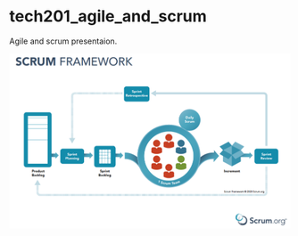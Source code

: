 # tech201_agile_and_scrum
Agile and scrum presentaion.



![](screen_shot_2021-01-10_at_9.14.17_am%20(1).png)
